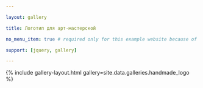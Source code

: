 ```yaml
---

layout: gallery

title: Логотип для арт-мастерской

no_menu_item: true # required only for this example website because of menu construction

support: [jquery, gallery]

---
```




{% include gallery-layout.html gallery=site.data.galleries.handmade_logo %}



[license]: http://creativecommons.org/licenses/by-nc-sa/4.0/

[repo]: https://github.com/opieters/jekyll-gallery-example

